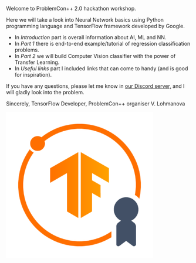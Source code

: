 Welcome to ProblemCon++ 2.0  hackathon workshop.

Here we will take a look into Neural Network basics using Python programming language and TensorFlow framework developed by Google.

- In *Introduction* part is overall information about AI, ML and NN.
- In *Part 1* there is end-to-end example/tutorial of regression classification problems.
- In *Part 2* we will build Computer Vision classifier with the power of Transfer Learning.
- In *Useful links* part I included links that can come to handy (and is good for inspiration).

If you have any questions, please let me know in [our Discord server,](https://discord.gg/sz4hKYVb) and I will gladly look into the problem.

Sincerely,
TensorFlow Developer,
ProblemCon++ organiser
V. Lohmanova

![TensorFlow Developer](assets/badge.png)